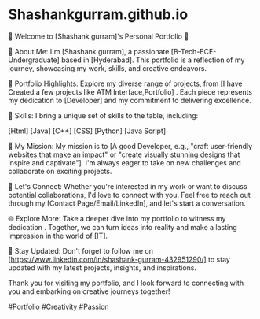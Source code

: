 # Shashankgurram.github.io
🌟 Welcome to [Shashank gurram]'s Personal Portfolio 🌟

👋 About Me: I'm [Shashank gurram], a passionate [B-Tech-ECE-Undergraduate] based in [Hyderabad]. This portfolio is a reflection of my journey, showcasing my work, skills, and creative endeavors.

🎨 Portfolio Highlights: Explore my diverse range of projects, from [I have Created a few projects like ATM Interface,Portfolio] . Each piece represents my dedication to [Developer] and my commitment to delivering excellence.

🔧 Skills: I bring a unique set of skills to the table, including:

[Html] [Java] [C++] [CSS] [Python] [Java Script]

🚀 My Mission: My mission is to [A good Developer, e.g., "craft user-friendly websites that make an impact" or "create visually stunning designs that inspire and captivate"]. I'm always eager to take on new challenges and collaborate on exciting projects.

🔗 Let's Connect: Whether you're interested in my work or want to discuss potential collaborations, I'd love to connect with you. Feel free to reach out through my [Contact Page/Email/LinkedIn], and let's start a conversation.

🌐 Explore More: Take a deeper dive into my portfolio to witness my dedication . Together, we can turn ideas into reality and make a lasting impression in the world of [IT].

📢 Stay Updated: Don't forget to follow me on [https://www.linkedin.com/in/shashank-gurram-432951290/] to stay updated with my latest projects, insights, and inspirations.

Thank you for visiting my portfolio, and I look forward to connecting with you and embarking on creative journeys together!

#Portfolio #Creativity #Passion

